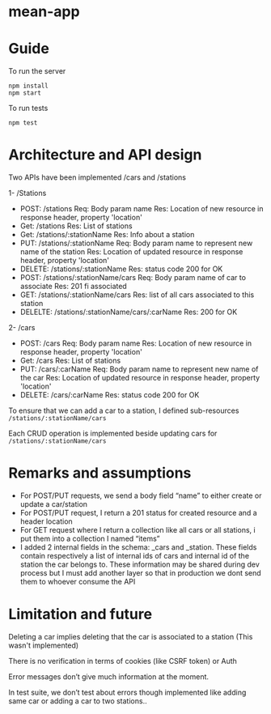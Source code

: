 # mean-app

# Guide
To run the server
```
npm install
npm start
```
To run tests
```
npm test
```

# Architecture and API design
Two APIs have been implemented
/cars and /stations

1- /Stations

- POST: /stations
  Req: Body param name
  Res: Location of new resource in response header, property 'location'
- Get: /stations
  Res: List of stations
- Get: /stations/:stationName
  Res: Info about a station
- PUT: /stations/:stationName
  Req: Body param name to represent new name of the station
  Res: Location of updated resource in response header, property 'location'
- DELETE: /stations/:stationName
  Res: status code 200 for OK
- POST: /stations/:stationName/cars
  Req: Body param name of car to associate
  Res: 201 fi associated
- GET: /stations/:stationName/cars
  Res: list of all cars associated to this station
- DELELTE: /stations/:stationName/cars/:carName
  Res: 200 for OK
  
2-  /cars 

- POST: /cars
  Req: Body param name
  Res: Location of new resource in response header, property 'location'
- Get: /cars
  Res: List of stations
- PUT: /cars/:carName
  Req: Body param name to represent new name of the car
  Res: Location of updated resource in response header, property 'location'
- DELETE: /cars/:carName
  Res: status code 200 for OK

To ensure that we can add a car to a station, I defined sub-resources ``/stations/:stationName/cars``

Each CRUD operation is implemented beside updating cars for ``/stations/:stationName/cars``

# Remarks and assumptions

- For POST/PUT requests, we send a body field “name” to either create or update a car/station
- For POST/PUT request, I return a 201 status for created resource and a header location
- For GET request where I return a collection like all cars or all stations, i put them into a collection I named “items”
- I added 2 internal fields in the schema: _cars and _station. These fields contain respectively a list of internal ids of cars and internal id of the station the car belongs to. These information may be shared during dev process but I must add another layer so that in production we dont send them to whoever consume the API



# Limitation and future
Deleting a car implies deleting that the car is associated to a station (This wasn't implemented)

There is no verification in terms of cookies (like CSRF token) or Auth

Error messages don’t give much information at the moment.

In test suite, we don’t test about errors though implemented like adding same car or adding a car to two stations..
